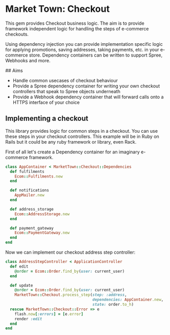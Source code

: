 # Market Town: Checkout

This gem provides Checkout business logic. The aim is to provide
framework independent logic for handling the steps of e-commerce
checkouts.

Using dependency injection you can provide implementation specific
logic for applying promotions, saving addresses, taking payments,
etc. in your e-commerce store. Dependency containers can be written
to support Spree, Webhooks and more.

## Aims

 - Handle common usecases of checkout behaviour
 - Provide a Spree dependency container for writing your own
   checkout controllers that speak to Spree objects underneath
 - Provide a Webhook dependency container that will forward calls
   onto a HTTPS interface of your choice

## Implementing a checkout

This library provides logic for common steps in a checkout. You can
use these steps in your checkout controllers. This example will be
in Ruby on Rails but it could be any ruby framework or library,
even Rack.

First of all let's create a Dependency container for an imaginary
e-commerce framework.

``` ruby
class AppContainer < MarketTown::Checkout::Dependencies
  def fulfilments
    Ecom::Fulfilments.new
  end

  def notifications
    AppMailer.new
  end

  def address_storage
    Ecom::AddressStorage.new
  end

  def payment_gateway
    Ecom::PaymentGateway.new
  end
end
```

Now we can implement our checkout address step controller:

``` ruby
class AddressStepController < ApplicationController
  def edit
    @order = Ecom::Order.find_by(user: current_user)
  end

  def update
    @order = Ecom::Order.find_by(user: current_user)
    MarketTown::Checkout.process_step(step: :address,
                                      dependencies: AppContainer.new,
                                      state: order.to_h)
  rescue MarketTown::Checkout::Error => e
    flash.now[:errors] = [e.error]
    render :edit
  end
end
```
